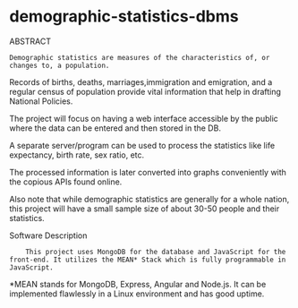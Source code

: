 # demographic-statistics-dbms

ABSTRACT

	Demographic statistics are measures of the characteristics of, or changes to, a population.

Records of births, deaths, marriages,immigration and emigration, and a regular census of population provide vital information that help in drafting National Policies.

The project will focus on having a web interface accessible by the public where the data can be entered and then stored in the DB.

A separate server/program can be used to process the statistics like life expectancy, birth rate, sex ratio, etc.

The processed information is later converted into graphs conveniently with the copious APIs found online.

Also note that while demographic statistics are generally for a whole nation, this project will have a small sample size of about 30-50 people and their statistics.


Software Description

		This project uses MongoDB for the database and JavaScript for the front-end. It utilizes the MEAN* Stack which is fully programmable in JavaScript.

*MEAN stands for MongoDB, Express, Angular and Node.js. It can be implemented flawlessly in a Linux environment and has good uptime.
